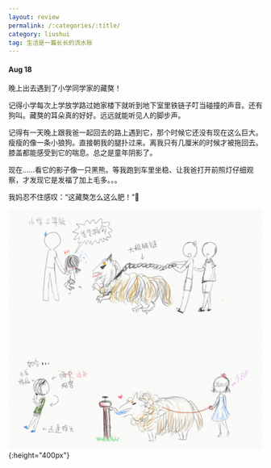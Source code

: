 ```yaml
---
layout: review
permalink: /:categories/:title/
category: liushui
tag: 生活是一篇长长的流水账
---
```


#### Aug 18

晚上出去遇到了小学同学家的藏獒！

记得小学每次上学放学路过她家楼下就听到地下室里铁链子叮当碰撞的声音。还有狗叫。藏獒的耳朵真的好好。远远就能听见人的脚步声。

记得有一天晚上跟我爸一起回去的路上遇到它，那个时候它还没有现在这么巨大。瘦瘦的像一条小狼狗。直接朝我的腿扑过来。离我只有几厘米的时候才被拖回去。膝盖都能感受到它的喘息。总之是童年阴影了。

现在……看它的影子像一只黑熊。等我跑到车里坐稳、让我爸打开前照灯仔细观察，才发现它是发福了加上毛多。。。

我妈忍不住感叹：“这藏獒怎么这么肥！”🤪

![](/assets/dog.jpg){:height="400px"}